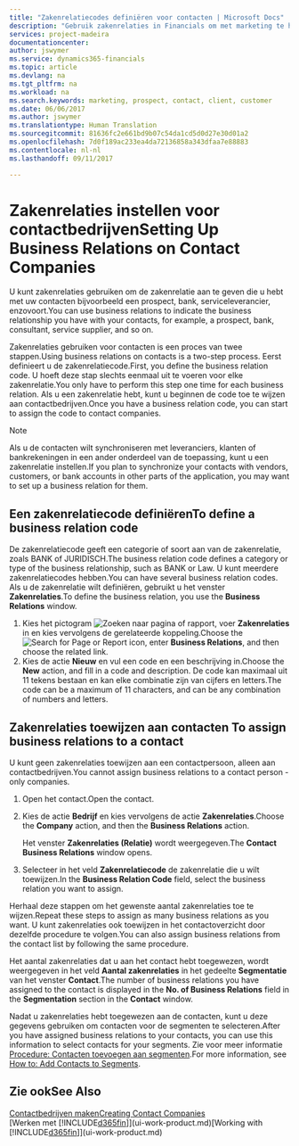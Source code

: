 ```yaml
---
title: "Zakenrelatiecodes definiëren voor contacten | Microsoft Docs"
description: "Gebruik zakenrelaties in Financials om met marketing te helpen en de zakenrelatie aan te geven die u hebt met uw prospects, cliënten, en klanten, bijvoorbeeld, een bank- of serviceleverancier."
services: project-madeira
documentationcenter: 
author: jswymer
ms.service: dynamics365-financials
ms.topic: article
ms.devlang: na
ms.tgt_pltfrm: na
ms.workload: na
ms.search.keywords: marketing, prospect, contact, client, customer
ms.date: 06/06/2017
ms.author: jswymer
ms.translationtype: Human Translation
ms.sourcegitcommit: 81636fc2e661bd9b07c54da1cd5d0d27e30d01a2
ms.openlocfilehash: 7d0f189ac233ea4da72136858a343dfaa7e88883
ms.contentlocale: nl-nl
ms.lasthandoff: 09/11/2017

---
```

# <a name="setting-up-business-relations-on-contact-companies"></a><span data-ttu-id="7e8b6-103">Zakenrelaties instellen voor contactbedrijven</span><span class="sxs-lookup"><span data-stu-id="7e8b6-103">Setting Up Business Relations on Contact Companies</span></span>
<span data-ttu-id="7e8b6-104">U kunt zakenrelaties gebruiken om de zakenrelatie aan te geven die u hebt met uw contacten bijvoorbeeld een prospect, bank, serviceleverancier, enzovoort.</span><span class="sxs-lookup"><span data-stu-id="7e8b6-104">You can use business relations to indicate the business relationship you have with your contacts, for example, a prospect, bank, consultant, service supplier, and so on.</span></span>

<span data-ttu-id="7e8b6-105">Zakenrelaties gebruiken voor contacten is een proces van twee stappen.</span><span class="sxs-lookup"><span data-stu-id="7e8b6-105">Using business relations on contacts is a two-step process.</span></span> <span data-ttu-id="7e8b6-106">Eerst definieert u de zakenrelatiecode.</span><span class="sxs-lookup"><span data-stu-id="7e8b6-106">First, you define the business relation code.</span></span> <span data-ttu-id="7e8b6-107">U hoeft deze stap slechts eenmaal uit te voeren voor elke zakenrelatie.</span><span class="sxs-lookup"><span data-stu-id="7e8b6-107">You only have to perform this step one time for each business relation.</span></span> <span data-ttu-id="7e8b6-108">Als u een zakenrelatie hebt, kunt u beginnen de code toe te wijzen aan contactbedrijven.</span><span class="sxs-lookup"><span data-stu-id="7e8b6-108">Once you have a business relation code, you can start to assign the code to contact companies.</span></span>

> [!NOTE]  
>   <span data-ttu-id="7e8b6-109">Als u de contacten wilt synchroniseren met leveranciers, klanten of bankrekeningen in een ander onderdeel van de toepassing, kunt u een zakenrelatie instellen.</span><span class="sxs-lookup"><span data-stu-id="7e8b6-109">If you plan to synchronize your contacts with vendors, customers, or bank accounts in other parts of the application, you may want to set up a business relation for them.</span></span>

## <a name="to-define-a-business-relation-code"></a><span data-ttu-id="7e8b6-110">Een zakenrelatiecode definiëren</span><span class="sxs-lookup"><span data-stu-id="7e8b6-110">To define a business relation code</span></span>
<span data-ttu-id="7e8b6-111">De zakenrelatiecode geeft een categorie of soort aan van de zakenrelatie, zoals BANK of JURIDISCH.</span><span class="sxs-lookup"><span data-stu-id="7e8b6-111">The business relation code defines a category or type of the business relationship, such as BANK or Law.</span></span> <span data-ttu-id="7e8b6-112">U kunt meerdere zakenrelatiecodes hebben.</span><span class="sxs-lookup"><span data-stu-id="7e8b6-112">You can have several business relation codes.</span></span> <span data-ttu-id="7e8b6-113">Als u de zakenrelatie wilt definiëren, gebruikt u het venster **Zakenrelaties**.</span><span class="sxs-lookup"><span data-stu-id="7e8b6-113">To define the business relation, you use the **Business Relations** window.</span></span>

1. <span data-ttu-id="7e8b6-114">Kies het pictogram ![Zoeken naar pagina of rapport](media/ui-search/search_small.png "pictogram Zoeken naar pagina of rapport"), voer **Zakenrelaties** in en kies vervolgens de gerelateerde koppeling.</span><span class="sxs-lookup"><span data-stu-id="7e8b6-114">Choose the ![Search for Page or Report](media/ui-search/search_small.png "Search for Page or Report icon") icon, enter **Business Relations**, and then choose the related link.</span></span>
2. <span data-ttu-id="7e8b6-115">Kies de actie **Nieuw** en vul een code en een beschrijving in.</span><span class="sxs-lookup"><span data-stu-id="7e8b6-115">Choose the **New** action, and fill in a code and description.</span></span> <span data-ttu-id="7e8b6-116">De code kan maximaal uit 11 tekens bestaan en kan elke combinatie zijn van cijfers en letters.</span><span class="sxs-lookup"><span data-stu-id="7e8b6-116">The code can be a maximum of 11 characters, and can be any combination of numbers and letters.</span></span>

## <span data-ttu-id="7e8b6-117"><a name="AssignBusRelContact"></a> Zakenrelaties toewijzen aan contacten</span><span class="sxs-lookup"><span data-stu-id="7e8b6-117"><a name="AssignBusRelContact"></a> To assign business relations to a contact</span></span>
<span data-ttu-id="7e8b6-118">U kunt geen zakenrelaties toewijzen aan een contactpersoon, alleen aan contactbedrijven.</span><span class="sxs-lookup"><span data-stu-id="7e8b6-118">You cannot assign business relations to a contact person - only companies.</span></span>

1. <span data-ttu-id="7e8b6-119">Open het contact.</span><span class="sxs-lookup"><span data-stu-id="7e8b6-119">Open the contact.</span></span>
2. <span data-ttu-id="7e8b6-120">Kies de actie **Bedrijf** en kies vervolgens de actie **Zakenrelaties**.</span><span class="sxs-lookup"><span data-stu-id="7e8b6-120">Choose the **Company** action, and then the **Business Relations** action.</span></span>

    <span data-ttu-id="7e8b6-121">Het venster **Zakenrelaties (Relatie)** wordt weergegeven.</span><span class="sxs-lookup"><span data-stu-id="7e8b6-121">The **Contact Business Relations** window opens.</span></span>
3. <span data-ttu-id="7e8b6-122">Selecteer in het veld **Zakenrelatiecode** de zakenrelatie die u wilt toewijzen.</span><span class="sxs-lookup"><span data-stu-id="7e8b6-122">In the **Business Relation Code** field, select the business relation you want to assign.</span></span>

<span data-ttu-id="7e8b6-123">Herhaal deze stappen om het gewenste aantal zakenrelaties toe te wijzen.</span><span class="sxs-lookup"><span data-stu-id="7e8b6-123">Repeat these steps to assign as many business relations as you want.</span></span> <span data-ttu-id="7e8b6-124">U kunt zakenrelaties ook toewijzen in het contactoverzicht door dezelfde procedure te volgen.</span><span class="sxs-lookup"><span data-stu-id="7e8b6-124">You can also assign business relations from the contact list by following the same procedure.</span></span>

<span data-ttu-id="7e8b6-125">Het aantal zakenrelaties dat u aan het contact hebt toegewezen, wordt weergegeven in het veld **Aantal zakenrelaties** in het gedeelte **Segmentatie** van het venster **Contact**.</span><span class="sxs-lookup"><span data-stu-id="7e8b6-125">The number of business relations you have assigned to the contact is displayed in the **No. of Business Relations** field in the **Segmentation** section in the **Contact** window.</span></span>

<span data-ttu-id="7e8b6-126">Nadat u zakenrelaties hebt toegewezen aan de contacten, kunt u deze gegevens gebruiken om contacten voor de segmenten te selecteren.</span><span class="sxs-lookup"><span data-stu-id="7e8b6-126">After you have assigned business relations to your contacts, you can use this information to select contacts for your segments.</span></span> <span data-ttu-id="7e8b6-127">Zie voor meer informatie [Procedure: Contacten toevoegen aan segmenten](marketing-add-contact-segment.md).</span><span class="sxs-lookup"><span data-stu-id="7e8b6-127">For more information, see [How to: Add Contacts to Segments](marketing-add-contact-segment.md).</span></span>

## <a name="see-also"></a><span data-ttu-id="7e8b6-128">Zie ook</span><span class="sxs-lookup"><span data-stu-id="7e8b6-128">See Also</span></span>
[<span data-ttu-id="7e8b6-129">Contactbedrijven maken</span><span class="sxs-lookup"><span data-stu-id="7e8b6-129">Creating Contact Companies</span></span>](marketing-create-contact-companies.md)  
<span data-ttu-id="7e8b6-130">[Werken met [!INCLUDE[d365fin](includes/d365fin_md.md)]](ui-work-product.md)</span><span class="sxs-lookup"><span data-stu-id="7e8b6-130">[Working with [!INCLUDE[d365fin](includes/d365fin_md.md)]](ui-work-product.md)</span></span>

